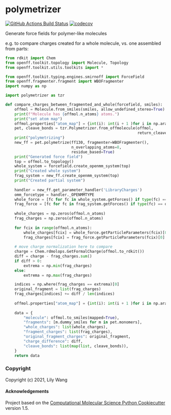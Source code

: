 polymetrizer
==============================
[//]: # (Badges)
[![GitHub Actions Build Status](https://github.com/lilyminium/polymetrizer/workflows/CI/badge.svg)](https://github.com/lilyminium/polymetrizer/actions?query=workflow%3ACI)
[![codecov](https://codecov.io/gh/lilyminium/polymetrizer/branch/master/graph/badge.svg)](https://codecov.io/gh/lilyminium/polymetrizer/branch/master)


Generate force fields for polymer-like molecules

e.g. to compare charges created for a whole molecule, vs. one assembled from parts:

```python
from rdkit import Chem
from openff.toolkit.topology import Molecule, Topology
from openff.toolkit.utils.toolkits import *

from openff.toolkit.typing.engines.smirnoff import ForceField
from openff.fragmenter.fragment import WBOFragmenter
import numpy as np

import polymetrizer as tzr

def compare_charges_between_fragmented_and_whole(forcefield, smiles):
    offmol = Molecule.from_smiles(smiles, allow_undefined_stereo=True)
    print(f"Molecule has {offmol.n_atoms} atoms.")
    print("set atom map")
    offmol.properties["atom_map"] = {int(i): int(i + 1 )for i in np.arange(offmol.n_atoms)}
    pet, cleave_bonds = tzr.Polymetrizer.from_offmolecule(offmol,
                                                          return_cleaved_bonds=True)
    print("polymetrizing")
    new_ff = pet.polymetrize(ff130, fragmenter=WBOFragmenter(),
                             n_overlapping_atoms=8,
                             residue_based=True)
    print("Generated force field")
    top = offmol.to_topology()
    whole_system = forcefield.create_openmm_system(top)
    print("Created whole system")
    frag_system = new_ff.create_openmm_system(top)
    print("Created partial system")
    
    handler = new_ff.get_parameter_handler('LibraryCharges')
    omm_forcetype = handler._OPENMMTYPE
    whole_force = [fc for fc in whole_system.getForces() if type(fc) == omm_forcetype][0]
    frag_force = [fc for fc in frag_system.getForces() if type(fc) == omm_forcetype][0]
    
    whole_charges = np.zeros(offmol.n_atoms)
    frag_charges = np.zeros(offmol.n_atoms)
    
    for fcix in range(offmol.n_atoms):
        whole_charges[fcix] = whole_force.getParticleParameters(fcix)[0]._value
        frag_charges[fcix] = frag_force.getParticleParameters(fcix)[0]._value
    
    # move charge normalization here to compare
    charge = Chem.rdmolops.GetFormalCharge(offmol.to_rdkit())
    diff = charge - frag_charges.sum()
    if diff > 0:
        extrema = np.min(frag_charges)
    else:
        extrema = np.max(frag_charges)

    indices = np.where(frag_charges == extrema)[0]
    original_fragment = list(frag_charges)
    frag_charges[indices] += diff / len(indices)
    
    offmol.properties["atom_map"] = {int(i): int(i + 1 )for i in np.arange(offmol.n_atoms)}
    
    data = {
        "molecule": offmol.to_smiles(mapped=True),
        "fragments": [m.dummy_smiles for m in pet.monomers],
        "whole_charges": list(whole_charges),
        "fragment_charges": list(frag_charges),
        "original_fragment_charges": original_fragment,
        "charge_difference": diff,
        "cleave_bonds": list(map(list, cleave_bonds)),
    }
    return data
```

### Copyright

Copyright (c) 2021, Lily Wang


#### Acknowledgements
 
Project based on the 
[Computational Molecular Science Python Cookiecutter](https://github.com/molssi/cookiecutter-cms) version 1.5.
